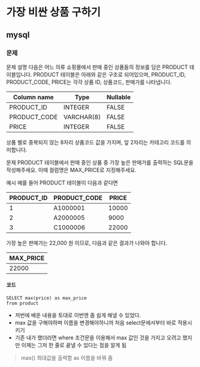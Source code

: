 # 가장 비싼 상품 구하기
## mysql
### 문제
문제 설명
다음은 어느 의류 쇼핑몰에서 판매 중인 상품들의 정보를 담은 PRODUCT 테이블입니다. PRODUCT 테이블은 아래와 같은 구조로 되어있으며, PRODUCT_ID, PRODUCT_CODE, PRICE는 각각 상품 ID, 상품코드, 판매가를 나타냅니다.

| Column name | Type     | Nullable   |
|-------------|----------|------------|
| PRODUCT_ID  | INTEGER  | FALSE      |
| PRODUCT_CODE|VARCHAR(8)| FALSE      |
| PRICE       | INTEGER  | FALSE      |
상품 별로 중복되지 않는 8자리 상품코드 값을 가지며, 앞 2자리는 카테고리 코드를 의미합니다.

문제
PRODUCT 테이블에서 판매 중인 상품 중 가장 높은 판매가를 출력하는 SQL문을 작성해주세요. 이때 컬럼명은 MAX_PRICE로 지정해주세요.

예시
예를 들어 PRODUCT 테이블이 다음과 같다면

|PRODUCT_ID |PRODUCT_CODE|PRICE|
|-----------|------------|-----|
|1          |A1000001	|10000|
|2  	    |A2000005	|9000 |
|3          |C1000006	|22000|
가장 높은 판매가는 22,000 원 이므로, 다음과 같은 결과가 나와야 합니다.

|MAX_PRICE|
|---------|
|22000|

#### 코드
```mysql
SELECT max(price) as max_price
from product
```
- 저번에 배운 내용을 토대로 이번엔 좀 쉽게 해낼 수 있었다.
- max 값을 구해야하며 이름을 변경해야하니까 처음 select문에서부터 바로 적용시키기
- 기존 내가 했더라면 where 조건문을 이용해서 max 값인 것을 가지고 오려고 했지만 이제는 그저 한 줄로 끝낼 수 있다는 점을 알게 됨
> max() 최대값을 출력함
> as 이름을 바꿔 줌